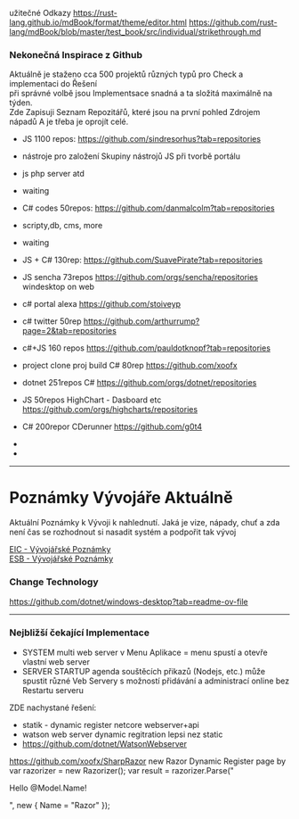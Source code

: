 ﻿

užitečné Odkazy
https://rust-lang.github.io/mdBook/format/theme/editor.html
https://github.com/rust-lang/mdBook/blob/master/test_book/src/individual/strikethrough.md



### Nekonečná Inspirace z Github

Aktuálně je staženo cca 500 projektů různých typů pro Check a implementaci do Řešení  
při správné volbě jsou Implementsace snadná a ta složitá maximálně na týden.  
Zde Zapisuji Seznam Repozitářů, které jsou na první pohled Zdrojem nápadů
A je třeba je oprojít celé. 

- JS 1100 repos: https://github.com/sindresorhus?tab=repositories  
- nástroje pro založení Skupiny nástrojů JS při tvorbě portálu
- js php server atd
- waiting

- C# codes 50repos: https://github.com/danmalcolm?tab=repositories
- scripty,db, cms, more
- waiting

- JS + C# 130rep: https://github.com/SuavePirate?tab=repositories

- JS sencha 73repos https://github.com/orgs/sencha/repositories windesktop on web
- c# portal alexa https://github.com/stoiveyp
- c# twitter 50rep https://github.com/arthurrump?page=2&tab=repositories
- c#+JS 160 repos https://github.com/pauldotknopf?tab=repositories
- project clone proj build C# 80rep https://github.com/xoofx
- dotnet 251repos C# https://github.com/orgs/dotnet/repositories
- JS 50repos HighChart - Dasboard etc https://github.com/orgs/highcharts/repositories
- C# 200repor CDerunner https://github.com/g0t4
- 
- 

---

# Poznámky Vývojáře Aktuálně
Aktuální Poznámky k Vývoji k nahlednutí. Jaká je vize, nápady, chuť
a zda není čas se rozhodnout si nasadit systém a podpořit tak vývoj

[EIC - Vývojářské Poznámky](./EIC-WaitForImplement)  
[ESB - Vývojářské Poznámky](./ESB-WaitForImplement) 

### Change Technology

https://github.com/dotnet/windows-desktop?tab=readme-ov-file


---

### Nejbližší čekající Implementace

- SYSTEM multi web server v Menu Aplikace = menu spustí a otevře vlastní web server
- SERVER STARTUP agenda souštěcích přikazů (Nodejs, etc.) může spustit různé Veb Servery
  s možností přidávání a administrací online bez Restartu serveru

ZDE nachystané řešení:
- statik - dynamic register netcore webserver+api
- watson web server dynamic regitration lepsi nez static
- https://github.com/dotnet/WatsonWebserver

https://github.com/xoofx/SharpRazor
new Razor Dynamic Register page by
var razorizer = new Razorizer();
var result = razorizer.Parse("<p>Hello @Model.Name!</p>", new { Name = "Razor" });


